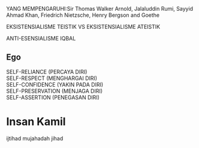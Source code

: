 YANG MEMPENGARUHI:Sir Thomas Walker Arnold, Jalaluddin Rumi, Sayyid Ahmad Khan, Friedrich Nietzsche, Henry Bergson and Goethe
  
EKSISTENSIALISME TEISTIK VS EKSISTENSIALISME ATEISTIK
  
ANTI-ESENSIALISME IQBAL
  
## Ego
SELF-RELIANCE (PERCAYA DIRI)  
SELF-RESPECT (MENGHARGAI DIRI)  
SELF-CONFIDENCE (YAKIN PADA DIRI)  
SELF-PRESERVATION (MENJAGA DIRI)  
SELF-ASSERTION (PENEGASAN DIRI)  
  
  
# Insan Kamil
ijtihad mujahadah jihad